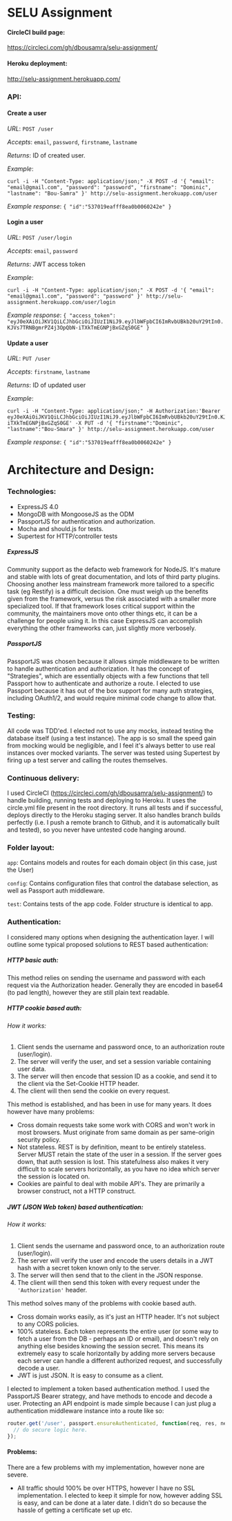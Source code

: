 # SELU Assignment

#### CircleCI build page:

https://circleci.com/gh/dbousamra/selu-assignment/

#### Heroku deployment:

http://selu-assignment.herokuapp.com/


### API:

#### Create a user

*URL*: ```POST /user``` 

*Accepts*: ```email```, ```password```, ```firstname```, ```lastname```

*Returns*: ID of created user.

*Example*: 
```shell
curl -i -H "Content-Type: application/json;" -X POST -d '{ "email": "email@gmail.com", "password": "password", "firstname": "Dominic", "lastname": "Bou-Samra" }' http://selu-assignment.herokuapp.com/user
```

*Example response*: ```{ "id":"537019eafff8ea0b0060242e" }```

#### Login a user

*URL*: ```POST /user/login``` 

*Accepts*: ```email```, ```password```

*Returns*: JWT access token

*Example*: 
```shell
curl -i -H "Content-Type: application/json;" -X POST -d '{ "email": "email@gmail.com", "password": "password" }' http://selu-assignment.herokuapp.com/user/login
```

*Example response*: ```{ "access_token": "eyJ0eXAiOiJKV1QiLCJhbGciOiJIUzI1NiJ9.eyJlbWFpbCI6ImRvbUBkb20uY29tIn0.KJVs7TRNBgmrPZ4j3OpQbN-iTXkTmEGNPjBxGZqS0GE" }```

#### Update a user

*URL*: ```PUT /user``` 

*Accepts*: ```firstname```, ```lastname```

*Returns*: ID of updated user

*Example*: 
```shell
curl -i -H "Content-Type: application/json;" -H Authorization:'Bearer eyJ0eXAiOiJKV1QiLCJhbGciOiJIUzI1NiJ9.eyJlbWFpbCI6ImRvbUBkb20uY29tIn0.KJVs7TRNBgmrPZ4j3OpQbN-iTXkTmEGNPjBxGZqS0GE' -X PUT -d '{ "firstname":"Dominic", "lastname":"Bou-Smara" }' http://selu-assignment.herokuapp.com/user
```

*Example response*: ```{ "id":"537019eafff8ea0b0060242e" }```


Architecture and Design:
========================

### Technologies:

- ExpressJS 4.0
- MongoDB with MongooseJS as the ODM
- PassportJS for authentication and authorization.
- Mocha and should.js for tests.
- Supertest for HTTP/controller tests

##### ExpressJS

Community support as the defacto web framework for NodeJS. It's mature and stable with lots of great documentation, and lots of third party plugins. Choosing another less mainstream framework more tailored to a specific task (eg Restify) is a difficult decision. One must weigh up the benefits given from the framework, versus the risk associated with a smaller more specialized tool. If that framework loses critical support within the community, the maintainers move onto other things etc, it can be a challenge for people using it. In this case ExpressJS can accomplish everything the other frameworks can, just slightly more verbosely.

##### PassportJS

PassportJS was chosen because it allows simple middleware to be written to handle authentication and authorization. It has the concept of "Strategies", which are essentially objects with a few functions that tell Passport how to authenticate and authorize a route. I elected to use Passport because it has out of the box support for many auth strategies, including OAuth1/2, and would require minimal code change to allow that.

### Testing:

All code was TDD'ed. I elected not to use any mocks, instead testing the database itself (using a test instance). The app is so small the speed gain from mocking would be negligible, and I feel it's always better to use real instances over mocked variants. The server was tested using Supertest by firing up a test server and calling the routes themselves. 

### Continuous delivery:

I used CircleCI (https://circleci.com/gh/dbousamra/selu-assignment/) to handle building, running tests and deploying to Heroku. It uses the circle.yml file present in the root directory. It runs all tests and if successful, deploys directly to the Heroku staging server. It also handles branch builds perfectly (i.e. I push a remote branch to Github, and it is automatically built and tested), so you never have untested code hanging around.

### Folder layout:

```app```: Contains models and routes for each domain object (in this case, just the User)

```config```: Contains configuration files that control the database selection, as well as Passport auth middleware.

```test```: Contains tests of the app code. Folder structure is identical to app.

### Authentication:

I considered many options when designing the authentication layer. I will outline some typical proposed solutions to REST based authentication:

##### HTTP basic auth: 

This method relies on sending the username and password with each request via the Authorization header. Generally they are encoded in base64 (to pad length), however they are still plain text readable. 

##### HTTP cookie based auth: 

###### How it works:

1. Client sends the username and password once, to an authorization route (user/login). 
2. The server will verify the user, and set a session variable containing user data. 
3. The server will then encode that session ID as a cookie, and send it to the client via the Set-Cookie HTTP header.
4. The client will then send the cookie on every request.

This method is established, and has been in use for many years. It does however have many problems:

- Cross domain requests take some work with CORS and won't work in most browsers. Must originate from same domain as per same-origin security policy.
- Not stateless. REST is by definition, meant to be entirely stateless. Server MUST retain the state of the user in a session. If the server goes down, that auth session is lost. This statefulness also makes it very difficult to scale servers horizontally, as you have no idea which server the session is located on. 
- Cookies are painful to deal with mobile API's. They are primarily a browser construct, not a HTTP construct.

##### JWT (JSON Web token) based authentication:

###### How it works:

1. Client sends the username and password once, to an authorization route (user/login). 
2. The server will verify the user and encode the users details in a JWT hash with a secret token known only to the server.
3. The server will then send that to the client in the JSON response.
4. The client will then send this token with every request under the ```'Authorization'``` header.

This method solves many of the problems with cookie based auth.

- Cross domain works easily, as it's just an HTTP header. It's not subject to any CORS policies.
- 100% stateless. Each token represents the entire user (or some way to fetch a user from the DB - perhaps an ID or email), and doesn't rely on anything else besides knowing the session secret. This means its extremely easy to scale horizontally by adding more servers because each server can handle a different authorized request, and successfully decode a user.
- JWT is just JSON. It is easy to consume as a client.


I elected to implement a token based authentication method. I used the PassportJS Bearer strategy, and have methods to encode and decode a user. Protecting an API endpoint is made simple because I can just plug a authentication middleware instance into a route like so:

```javascript
router.get('/user', passport.ensureAuthenticated, function(req, res, next) {
  // do secure logic here.
});
```

#### Problems:

There are a few problems with my implementation, however none are severe.

- All traffic should 100% be over HTTPS, however I have no SSL implementation. I elected to keep it simple for now, however adding SSL is easy, and can be done at a later date. I didn't do so because the hassle of getting a certificate set up etc.
